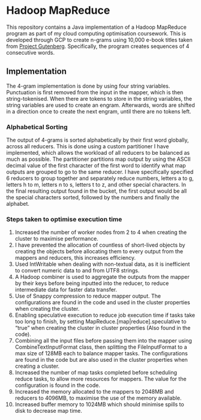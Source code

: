 # Hadoop MapReduce
This repository contains a Java implementation of a Hadoop MapReduce program as part of my cloud computing optimisation coursework. This is developed through GCP to create n-grams using 10,000 e-book titles taken from [Project Gutenberg](https://www.gutenberg.org/). Specifically, the program creates sequences of 4 consecutive words. 

## Implementation
The 4-gram implementation is done by using four string variables. Punctuation is first removed from the
input in the mapper, which is then string-tokenised. When there are tokens to store in the string
variables, the string variables are used to create an engram. Afterwards, words are shifted in a
direction once to create the next engram, until there are no tokens left.

### Alphabetical Sorting
The output of 4-grams is sorted alphabetically by their first word globally, across all reducers. This is
done using a custom partitioner I have implemented, which allows the workload of all reducers to be
balanced as much as possible. The partitioner partitions map output by using the ASCII decimal value
of the first character of the first word to identify what map outputs are grouped to go to the same
reducer. I have specifically specified 6 reducers to group together and separately reduce numbers,
letters a to g, letters h to m, letters n to s, letters t to z, and other special characters. In the final
resulting output found in the bucket, the first output would be all the special characters sorted,
followed by the numbers and finally the alphabet.

### Steps taken to optimise execution time
1. Increased the number of worker nodes from 2 to 4 when creating the cluster to maximise
performance.
2. I have prevented the allocation of countless of short-lived objects by creating the objects
before allocating them to every output from the mappers and reducers, this increases
efficiency.
3. Used IntWritable when dealing with non-textual data, as it is inefficient to convert numeric
data to and from UTF8 strings.
4. A Hadoop combiner is used to aggregate the outputs from the mapper by their keys before
being inputted into the reducer, to reduce intermediate data for faster data transfer.
5. Use of Snappy compression to reduce mapper output. The configurations are found in the
code and used in the cluster properties when creating the cluster.
6. Enabling speculative execution to reduce job execution time if tasks take too long to finish,
by setting MapReduce.[map|reduce].speculative to “true” when creating the cluster in
cluster properties (Also found in the code).
7. Combining all the input files before passing them into the mapper using
CombineTextInputFormat class, then splitting the FileInputFormat to a max size of 128MB
each to balance mapper tasks. The configurations are found in the code but are also used in the
cluster properties when creating a cluster.
8. Increased the number of map tasks completed before scheduling reduce tasks, to allow
more resources for mappers. The value for the configuration is found in the code.
9. Increased the memory allocated to the mappers to 2048MB and reducers to 4096MB, to
maximise the use of the memory available.
10. Increased buffer memory to 1024MB which should minimise spills to disk to decrease map
time.
